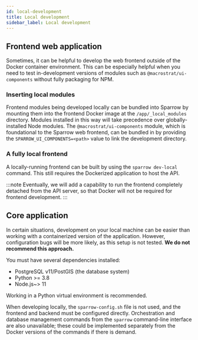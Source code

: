 ```yaml
---
id: local-development
title: Local development
sidebar_label: Local development
---
```


## Frontend web application

Sometimes, it can be helpful to develop the web frontend
outside of the Docker container environment. This can be
especially helpful when you need to test in-development
versions of modules such as `@macrostrat/ui-components`
without fully packaging for NPM.

### Inserting local modules

Frontend modules being developed locally can be bundled into
Sparrow by mounting them into the frontend Docker image
at the `/app/_local_modules` directory. Modules installed
in this way will take precedence over globally-installed
Node modules. The `@macrostrat/ui-components` module,
which is foundational to the Sparrow web frontend,
can be bundled in by providing the `SPARROW_UI_COMPONENTS=<path>`
value to link the development directory.

### A fully local frontend

A locally-running frontend can be built by using the
`sparrow dev-local` command. This still
requires the Dockerized application to host the API.

:::note
Eventually, we will add a capability to run the
frontend completely detached from the API server, so
that Docker will not be required for frontend development.
:::

## Core application

In certain situations, development on your local machine can be easier than
working with a containerized version of the application. However, configuration
bugs will be more likely, as this setup is not tested. **We do not recommend this approach.**

You must have several dependencies installed:

- PostgreSQL v11/PostGIS (the database system)
- Python >= 3.8
- Node.js~> 11

Working in a Python virtual environment is recommended.

When developing locally, the `sparrow-config.sh` file is not used, and the
frontend and backend must be configured directly. Orchestration and database
management commands from the `sparrow` command-line interface
are also unavailable; these could be implemented separately from the
Docker versions of the commands if there is demand.
